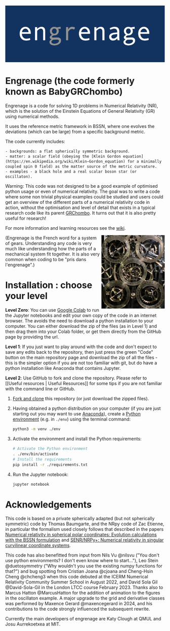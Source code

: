 ![](papers/engrenage.png "")

# Engrenage (the code formerly known as BabyGRChombo)

Engrenage is a code for solving 1D problems in Numerical Relativity (NR), which is the solution of the Einstein Equations of General Relativity (GR) using numerical methods.

It uses the reference metric framework in BSSN, where one evolves the deviations (which can be large) from a specific background metric.

The code currently includes:

    - backgrounds: a flat spherically symmetric background.
    - matter: a scalar field (obeying the [Klein Gordon equation](https://en.wikipedia.org/wiki/Klein–Gordon_equation) for a minimally coupled spin 0 field) as the matter source of the metric curvature.
    - examples - a black hole and a real scalar boson star (or oscillaton).

Warning: This code was not designed to be a good example of optimised python usage or even of numerical relativity. The goal was to write a code where some non trivial physical examples could be studied and users could get an overview of the different parts of a numerical relativity code in action, without the optimisation and level of detail that exists in a typical research code like its parent [GRChombo](https://github.com/GRTLCollaboration/GRChombo). It turns out that it is also pretty useful for research!

For more information and learning resources see the [wiki](https://github.com/GRChombo/engrenage/wiki).

<img align="right" src="papers/cogs.jpeg" width="200">
(Engrenage is the French word for a system of gears. Understanding any code is very much like understanding how the parts of a mechanical system fit together. It is also very common when coding to be "pris dans l'engrenage".)

# Installation : choose your level

**Level Zero**: You can use [Google Colab](https://colab.research.google.com) to run the Jupyter notebooks and edit your own copy of the code in an internet browser. The avoids the need to download a python installation to your computer. You can either download the zip of the files (as in Level 1) and then drag them into your Colab folder, or get them directly from the GitHub page by providing the url. 

**Level 1**: If you just want to play around with the code and don't expect to save any edits back to the repository, then just press the green "Code" button on the main repository page and download the zip of all the files - this is the simpler option if you are not too familiar with git, but do have a python installation like Anaconda that contains Jupyter.

**Level 2**: Use GitHub to fork and clone the repository. Please refer to [[Useful resources | Useful Resources]] for some tips if you are not familiar with the command line or GitHub.

1. [Fork and clone](https://docs.github.com/en/get-started/quickstart/fork-a-repo)
   this repository (or just download the zipped files). 

2. Having obtained a python distribution on your computer (if you are just starting out you may want to use [Anaconda](https://www.anaconda.com/download)), create a [Python environment](https://docs.python.org/3/tutorial/venv.html) (e.g. in `./env`) using the terminal command:

    ```sh
    python3 -m venv ./env
    ```

3. Activate the environment and install the Python requirements:

    ```sh
    # Activate the Python environment
    . ./env/bin/activate
    # Install the requirements
    pip install -r ./requirements.txt
    ```

4. Run the Jupyter notebook:

    ```sh
    jupyter notebook
    ```
    

# Acknowledgements

This code is based on a private spherically adapted (but not spherically symmetric) code by Thomas Baumgarte, and the NRpy code of Zac Etienne, in particular the formalism used closely follows that described in the papers [Numerical relativity in spherical polar coordinates: Evolution calculations with the BSSN formulation](https://journals.aps.org/prd/abstract/10.1103/PhysRevD.87.044026) and [SENR/NRPy+: Numerical relativity in singular curvilinear coordinate systems](https://journals.aps.org/prd/abstract/10.1103/PhysRevD.97.064036).

This code has also benefitted from input from Nils Vu @nilsvu ("You don't use python environments? I don't even know where to start..."), Leo Stein @duetosymmetry ("Why wouldn't you use the existing numpy functions for that?") and bug spotting from Cristian Joana @cjoana and Cheng-Hsin Cheng @chcheng3 when this code debuted at the ICERM Numerical Relativity Community Summer School in August 2022, and David Sola Gil @David-Sola-Gil in the London LTCC course February 2023. Thanks also to Marcus Hatton @MarcusHatton for the addition of animation to the figures in the oscillaton example. A major upgrade to the grid and derivative classes was performed by Maxence Gerard @maxencegerard in 2024, and his contributions to the code strongly influenced the subsequent rewrite.

Currently the main developers of engrenage are Katy Clough at QMUL and Josu Aurrekoetxea at MIT.
